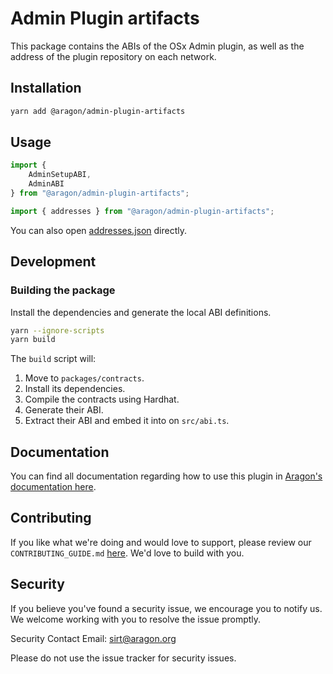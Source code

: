 # Admin Plugin artifacts

This package contains the ABIs of the OSx Admin plugin, as well as the address of the plugin repository on each network. 

## Installation

```sh
yarn add @aragon/admin-plugin-artifacts
```

## Usage

```typescript
import {
    AdminSetupABI,
    AdminABI
} from "@aragon/admin-plugin-artifacts";

import { addresses } from "@aragon/admin-plugin-artifacts";
```

You can also open [addresses.json](./src/addresses.json) directly.


## Development

### Building the package

Install the dependencies and generate the local ABI definitions.

```sh
yarn --ignore-scripts
yarn build
```

The `build` script will:
1. Move to `packages/contracts`.
2. Install its dependencies.
3. Compile the contracts using Hardhat.
4. Generate their ABI.
5. Extract their ABI and embed it into on `src/abi.ts`.

## Documentation

You can find all documentation regarding how to use this plugin in [Aragon's documentation here](https://docs.aragon.org/admin/1.x/index.html).

## Contributing

If you like what we're doing and would love to support, please review our `CONTRIBUTING_GUIDE.md` [here](https://github.com/aragon/admin-plugin/blob/main/CONTRIBUTIONS.md). We'd love to build with you.

## Security

If you believe you've found a security issue, we encourage you to notify us. We welcome working with you to resolve the issue promptly.

Security Contact Email: sirt@aragon.org

Please do not use the issue tracker for security issues.